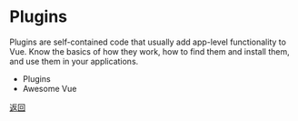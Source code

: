 # Plugins

Plugins are self-contained code that usually add app-level functionality to Vue. Know the basics of how they work, how to find them and install them, and use them in your applications.

- Plugins
- Awesome Vue

[返回](/Vue_Certification/README.md)
